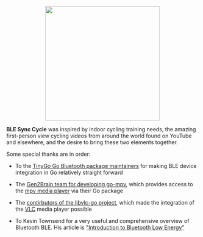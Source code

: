 <p align="center">
<picture><source media="(prefers-color-scheme: dark)" srcset="https://github.com/user-attachments/assets/12027074-e126-48d1-b9e5-25850e39dd62"><source media="(prefers-color-scheme: light)" srcset="https://github.com/user-attachments/assets/12027074-e126-48d1-b9e5-25850e39dd62"><img src="[https://github.com/user-attachments/assets/12027074-e126-48d1-b9e5-25850e39dd62](https://github.com/user-attachments/assets/12027074-e126-48d1-b9e5-25850e39dd62)" width=300></picture>
</p>

**BLE Sync Cycle** was inspired by indoor cycling training needs, the amazing first-person view cycling videos from around the world found on YouTube and elsewhere, and the desire to bring these two elements together.

Some special thanks are in order:

- To the [TinyGo Go Bluetooth package maintainers](https://github.com/tinygo-org/bluetooth) for making BLE device integration in Go relatively straight forward

- The [Gen2Brain team for developing go-mpv](https://github.com/gen2brain/go-mpv), which provides access to the [mpv media player](https://mpv.io/) via their Go package

- The [contirbutors of the libvlc-go project](https://github.com/adrg/libvlc-go), which made the integration of the [VLC](https://www.videolan.org/vlc) media player possible

- To Kevin Townsend for a very useful and comprehensive overview of Bluetooth BLE. His article is ["Introduction to Bluetooth Low Energy"](https://learn.adafruit.com/introduction-to-bluetooth-low-energy/introduction)
